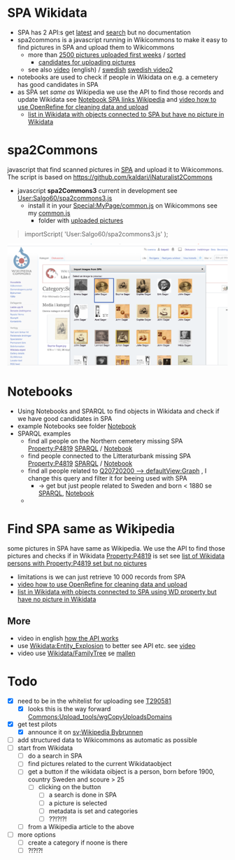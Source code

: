 # SPA Wikidata
* SPA has 2 API:s get [latest](https://portrattarkiv.se/endpoints/latest.php) and [search](https://portrattarkiv.se/endpoints/search.php) but no documentation
* spa2commons is a javascript running in Wikicommons to make it easy to find pictures in SPA and upload them to Wikicommons 
  * more than [2500 pictures uploaded first weeks](https://commons.wikimedia.org/wiki/Category:Uploaded_with_spa2Commons) / [sorted](https://petscan.wmflabs.org/?psid=20485153)
     * [candidates for uploading pictures](https://sv.wikipedia.org/wiki/Anv%C3%A4ndare:Salgo60/Listeria/SvensktPortr%C3%A4ttarkiv/utanbild)  
  * see also [video](https://youtu.be/aCPzWF0aYmw) (english) / [swedish](https://www.youtube.com/watch?v=dQuoJOC3eSY) [swedish video2](https://www.youtube.com/watch?v=8hngWUoNXhE)
* notebooks are used to check if people in Wikidata on e.g. a cemetery has good candidates in SPA
* as SPA set _same as_ Wikipedia we use the API to find those records and update Wikidata see [Notebook SPA links Wikipedia](https://github.com/salgo60/spa2Commons/blob/main/Notebook/SPA%20links%20Wikipedia.ipynb) and [video how to use OpenRefine for cleaning data and upload](https://www.youtube.com/watch?v=bTWtG3NA0uo)
  * [list in Wikidata with objects connected to SPA but have no picture in Wikidata](https://sv.wikipedia.org/wiki/Anv%C3%A4ndare:Salgo60/Listeria/SvensktPortr%C3%A4ttarkiv/utanbild)
# spa2Commons
javascript that find scanned pictures in [SPA](https://portrattarkiv.se/about) and upload it to Wikicommons. The script is based on https://github.com/kaldari/iNaturalist2Commons 
* javascript **spa2Commons3** current in development see [User:Salgo60/spa2commons3.js](https://commons.wikimedia.org/wiki/User:Salgo60/spa2commons3.js) 
  * install it in your [Special:MyPage/common.js](https://commons.wikimedia.org/wiki/Special:MyPage/common.js) on Wikicommons see my [common,js](https://commons.wikimedia.org/wiki/User:Salgo60/common.js) 
    * folder with [uploaded pictures]()
> importScript( 'User:Salgo60/spa2commons3.js' );  

![](https://github.com/salgo60/spa2Commons/blob/main/image/spa2commons_image1.png)

# Notebooks
* Using Notebooks and SPARQL to find objects in Wikidata and check if we have good candidates in SPA
 * example Notebooks see folder [Notebook](https://github.com/salgo60/spa2Commons/tree/main/Notebook)
 * SPARQL examples
   * find all people on the Northern cemetery missing SPA [Property:P4819](https://www.wikidata.org/wiki/Property:P4819) [SPARQL](https://w.wiki/4H7d) / [Notebook](https://github.com/salgo60/spa2Commons/blob/main/Notebook/SPA%20test.ipynb)
   * find people connected to the Litteraturbank missing SPA [Property:P4819](https://www.wikidata.org/wiki/Property:P4819) [SPARQL](https://w.wiki/4H7h) / [Notebook](https://github.com/salgo60/spa2Commons/blob/main/Notebook/SPA%20Litteraturbanken.ipynb)
   * find all people related to [Q20720200 --> defaultView:Graph](https://w.wiki/4GNX) , I change this query and filter it for beeing used with SPA
      *  -> get but just people related to Sweden and born < 1880 se [SPARQL](https://w.wiki/4H7a), [Notebook](https://github.com/salgo60/spa2Commons/blob/main/Notebook/SPA%20Johan%20Emanuel%20Wikstr%C3%B6m.ipynb)
   *   
# Find SPA same as Wikipedia
some pictures in SPA have same as Wikipedia. We use the API to find those pictures and checks if in Wikidata [Property:P4819](https://www.wikidata.org/wiki/Property:P4819) is set see [list of Wikidata persons with Property:P4819 set but no pictures](https://sv.wikipedia.org/wiki/Anv%C3%A4ndare:Salgo60/Listeria/SvensktPortr%C3%A4ttarkiv/utanbild)
  * limitations is we can just retrieve 10 000 records from SPA 
  * [video how to use OpenRefine for cleaning data and upload](https://www.youtube.com/watch?v=bTWtG3NA0uo)
  * [list in Wikidata with objects connected to SPA using WD property but have no picture in Wikidata](https://sv.wikipedia.org/wiki/Anv%C3%A4ndare:Salgo60/Listeria/SvensktPortr%C3%A4ttarkiv/utanbild)

## More ##
* video in english [how the API works](https://youtu.be/z9RQqvuwT_g) 
* use [Wikidata:Entity_Explosion](https://www.wikidata.org/wiki/Wikidata:Entity_Explosion) to better see API etc. see [video](https://www.youtube.com/watch?v=D4MB6xX6Mig&feature=youtu.be) 
* video use [Wikidata/FamilyTree](https://youtu.be/mtRW3qkjaOw) se [mallen](https://www.wikidata.org/wiki/Template:Wikidata/FamilyTree)

# Todo #

* [X] need to be in the whitelist for uploading see [T290581](https://phabricator.wikimedia.org/T290581)
   * [X] looks this is the way forward [Commons:Upload_tools/wgCopyUploadsDomains](https://commons.wikimedia.org/wiki/Commons:Upload_tools/wgCopyUploadsDomains)
* [X] get test pilots
  * [X] announce it on [sv;Wikipedia Bybrunnen](https://sv.wikipedia.org/wiki/Wikipedia:Bybrunnen#Enklare_h%C3%A4mta_bilder_till_Wikicommons_p%C3%A5_personer_f%C3%B6dda_p%C3%A5_1800-talet_fr%C3%A5n_Svenskt_Portr%C3%A4ttarkiv_(SPA))
* [ ] add structured data to Wikicommons as automatic as possible
* [ ] start from Wikidata 
  * [ ] do a search in SPA
  * [ ] find pictures related to the current Wikidataobject
  * [ ] get a button if the wikidata oibject is a person, born before 1900, country Sweden and scoure > 25
    * [ ] clicking on the button
      * [ ] a search is done in SPA 
      * [ ] a picture is selected
      * [ ] metadata is set and categories
      * [ ] ??!?!?!
  * [ ] from a Wikipedia article to the above
* [ ] more options
   * [ ] create a category if noone is there
   * [ ] ?!?!?!  
